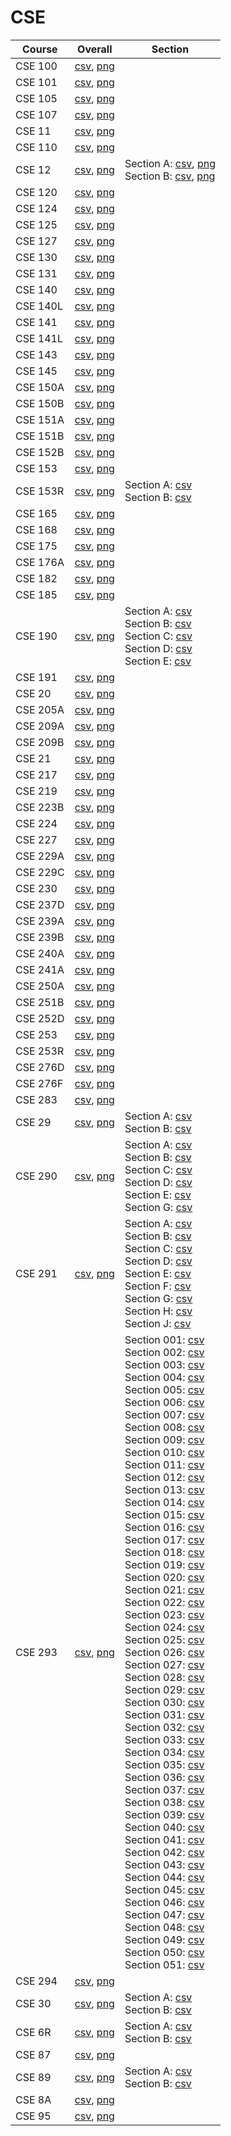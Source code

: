 # CSE

| Course | Overall | Section |
| ------ | ------- | ------- |
| CSE 100 | [csv](https://github.com/UCSD-Historical-Enrollment-Data/2025Spring/blob/main/overall/CSE%20100.csv), [png](https://raw.githubusercontent.com/UCSD-Historical-Enrollment-Data/2025Spring/main/plot_overall/CSE%20100.png) |  |
| CSE 101 | [csv](https://github.com/UCSD-Historical-Enrollment-Data/2025Spring/blob/main/overall/CSE%20101.csv), [png](https://raw.githubusercontent.com/UCSD-Historical-Enrollment-Data/2025Spring/main/plot_overall/CSE%20101.png) |  |
| CSE 105 | [csv](https://github.com/UCSD-Historical-Enrollment-Data/2025Spring/blob/main/overall/CSE%20105.csv), [png](https://raw.githubusercontent.com/UCSD-Historical-Enrollment-Data/2025Spring/main/plot_overall/CSE%20105.png) |  |
| CSE 107 | [csv](https://github.com/UCSD-Historical-Enrollment-Data/2025Spring/blob/main/overall/CSE%20107.csv), [png](https://raw.githubusercontent.com/UCSD-Historical-Enrollment-Data/2025Spring/main/plot_overall/CSE%20107.png) |  |
| CSE 11 | [csv](https://github.com/UCSD-Historical-Enrollment-Data/2025Spring/blob/main/overall/CSE%2011.csv), [png](https://raw.githubusercontent.com/UCSD-Historical-Enrollment-Data/2025Spring/main/plot_overall/CSE%2011.png) |  |
| CSE 110 | [csv](https://github.com/UCSD-Historical-Enrollment-Data/2025Spring/blob/main/overall/CSE%20110.csv), [png](https://raw.githubusercontent.com/UCSD-Historical-Enrollment-Data/2025Spring/main/plot_overall/CSE%20110.png) |  |
| CSE 12 | [csv](https://github.com/UCSD-Historical-Enrollment-Data/2025Spring/blob/main/overall/CSE%2012.csv), [png](https://raw.githubusercontent.com/UCSD-Historical-Enrollment-Data/2025Spring/main/plot_overall/CSE%2012.png) | Section A: [csv](https://github.com/UCSD-Historical-Enrollment-Data/2025Spring/blob/main/section/CSE%2012_A.csv), [png](https://raw.githubusercontent.com/UCSD-Historical-Enrollment-Data/2025Spring/main/plot_section/CSE%2012_A.png)<br>Section B: [csv](https://github.com/UCSD-Historical-Enrollment-Data/2025Spring/blob/main/section/CSE%2012_B.csv), [png](https://raw.githubusercontent.com/UCSD-Historical-Enrollment-Data/2025Spring/main/plot_section/CSE%2012_B.png) |
| CSE 120 | [csv](https://github.com/UCSD-Historical-Enrollment-Data/2025Spring/blob/main/overall/CSE%20120.csv), [png](https://raw.githubusercontent.com/UCSD-Historical-Enrollment-Data/2025Spring/main/plot_overall/CSE%20120.png) |  |
| CSE 124 | [csv](https://github.com/UCSD-Historical-Enrollment-Data/2025Spring/blob/main/overall/CSE%20124.csv), [png](https://raw.githubusercontent.com/UCSD-Historical-Enrollment-Data/2025Spring/main/plot_overall/CSE%20124.png) |  |
| CSE 125 | [csv](https://github.com/UCSD-Historical-Enrollment-Data/2025Spring/blob/main/overall/CSE%20125.csv), [png](https://raw.githubusercontent.com/UCSD-Historical-Enrollment-Data/2025Spring/main/plot_overall/CSE%20125.png) |  |
| CSE 127 | [csv](https://github.com/UCSD-Historical-Enrollment-Data/2025Spring/blob/main/overall/CSE%20127.csv), [png](https://raw.githubusercontent.com/UCSD-Historical-Enrollment-Data/2025Spring/main/plot_overall/CSE%20127.png) |  |
| CSE 130 | [csv](https://github.com/UCSD-Historical-Enrollment-Data/2025Spring/blob/main/overall/CSE%20130.csv), [png](https://raw.githubusercontent.com/UCSD-Historical-Enrollment-Data/2025Spring/main/plot_overall/CSE%20130.png) |  |
| CSE 131 | [csv](https://github.com/UCSD-Historical-Enrollment-Data/2025Spring/blob/main/overall/CSE%20131.csv), [png](https://raw.githubusercontent.com/UCSD-Historical-Enrollment-Data/2025Spring/main/plot_overall/CSE%20131.png) |  |
| CSE 140 | [csv](https://github.com/UCSD-Historical-Enrollment-Data/2025Spring/blob/main/overall/CSE%20140.csv), [png](https://raw.githubusercontent.com/UCSD-Historical-Enrollment-Data/2025Spring/main/plot_overall/CSE%20140.png) |  |
| CSE 140L | [csv](https://github.com/UCSD-Historical-Enrollment-Data/2025Spring/blob/main/overall/CSE%20140L.csv), [png](https://raw.githubusercontent.com/UCSD-Historical-Enrollment-Data/2025Spring/main/plot_overall/CSE%20140L.png) |  |
| CSE 141 | [csv](https://github.com/UCSD-Historical-Enrollment-Data/2025Spring/blob/main/overall/CSE%20141.csv), [png](https://raw.githubusercontent.com/UCSD-Historical-Enrollment-Data/2025Spring/main/plot_overall/CSE%20141.png) |  |
| CSE 141L | [csv](https://github.com/UCSD-Historical-Enrollment-Data/2025Spring/blob/main/overall/CSE%20141L.csv), [png](https://raw.githubusercontent.com/UCSD-Historical-Enrollment-Data/2025Spring/main/plot_overall/CSE%20141L.png) |  |
| CSE 143 | [csv](https://github.com/UCSD-Historical-Enrollment-Data/2025Spring/blob/main/overall/CSE%20143.csv), [png](https://raw.githubusercontent.com/UCSD-Historical-Enrollment-Data/2025Spring/main/plot_overall/CSE%20143.png) |  |
| CSE 145 | [csv](https://github.com/UCSD-Historical-Enrollment-Data/2025Spring/blob/main/overall/CSE%20145.csv), [png](https://raw.githubusercontent.com/UCSD-Historical-Enrollment-Data/2025Spring/main/plot_overall/CSE%20145.png) |  |
| CSE 150A | [csv](https://github.com/UCSD-Historical-Enrollment-Data/2025Spring/blob/main/overall/CSE%20150A.csv), [png](https://raw.githubusercontent.com/UCSD-Historical-Enrollment-Data/2025Spring/main/plot_overall/CSE%20150A.png) |  |
| CSE 150B | [csv](https://github.com/UCSD-Historical-Enrollment-Data/2025Spring/blob/main/overall/CSE%20150B.csv), [png](https://raw.githubusercontent.com/UCSD-Historical-Enrollment-Data/2025Spring/main/plot_overall/CSE%20150B.png) |  |
| CSE 151A | [csv](https://github.com/UCSD-Historical-Enrollment-Data/2025Spring/blob/main/overall/CSE%20151A.csv), [png](https://raw.githubusercontent.com/UCSD-Historical-Enrollment-Data/2025Spring/main/plot_overall/CSE%20151A.png) |  |
| CSE 151B | [csv](https://github.com/UCSD-Historical-Enrollment-Data/2025Spring/blob/main/overall/CSE%20151B.csv), [png](https://raw.githubusercontent.com/UCSD-Historical-Enrollment-Data/2025Spring/main/plot_overall/CSE%20151B.png) |  |
| CSE 152B | [csv](https://github.com/UCSD-Historical-Enrollment-Data/2025Spring/blob/main/overall/CSE%20152B.csv), [png](https://raw.githubusercontent.com/UCSD-Historical-Enrollment-Data/2025Spring/main/plot_overall/CSE%20152B.png) |  |
| CSE 153 | [csv](https://github.com/UCSD-Historical-Enrollment-Data/2025Spring/blob/main/overall/CSE%20153.csv), [png](https://raw.githubusercontent.com/UCSD-Historical-Enrollment-Data/2025Spring/main/plot_overall/CSE%20153.png) |  |
| CSE 153R | [csv](https://github.com/UCSD-Historical-Enrollment-Data/2025Spring/blob/main/overall/CSE%20153R.csv), [png](https://raw.githubusercontent.com/UCSD-Historical-Enrollment-Data/2025Spring/main/plot_overall/CSE%20153R.png) | Section A: [csv](https://github.com/UCSD-Historical-Enrollment-Data/2025Spring/blob/main/section/CSE%20153R_A.csv)<br>Section B: [csv](https://github.com/UCSD-Historical-Enrollment-Data/2025Spring/blob/main/section/CSE%20153R_B.csv) |
| CSE 165 | [csv](https://github.com/UCSD-Historical-Enrollment-Data/2025Spring/blob/main/overall/CSE%20165.csv), [png](https://raw.githubusercontent.com/UCSD-Historical-Enrollment-Data/2025Spring/main/plot_overall/CSE%20165.png) |  |
| CSE 168 | [csv](https://github.com/UCSD-Historical-Enrollment-Data/2025Spring/blob/main/overall/CSE%20168.csv), [png](https://raw.githubusercontent.com/UCSD-Historical-Enrollment-Data/2025Spring/main/plot_overall/CSE%20168.png) |  |
| CSE 175 | [csv](https://github.com/UCSD-Historical-Enrollment-Data/2025Spring/blob/main/overall/CSE%20175.csv), [png](https://raw.githubusercontent.com/UCSD-Historical-Enrollment-Data/2025Spring/main/plot_overall/CSE%20175.png) |  |
| CSE 176A | [csv](https://github.com/UCSD-Historical-Enrollment-Data/2025Spring/blob/main/overall/CSE%20176A.csv), [png](https://raw.githubusercontent.com/UCSD-Historical-Enrollment-Data/2025Spring/main/plot_overall/CSE%20176A.png) |  |
| CSE 182 | [csv](https://github.com/UCSD-Historical-Enrollment-Data/2025Spring/blob/main/overall/CSE%20182.csv), [png](https://raw.githubusercontent.com/UCSD-Historical-Enrollment-Data/2025Spring/main/plot_overall/CSE%20182.png) |  |
| CSE 185 | [csv](https://github.com/UCSD-Historical-Enrollment-Data/2025Spring/blob/main/overall/CSE%20185.csv), [png](https://raw.githubusercontent.com/UCSD-Historical-Enrollment-Data/2025Spring/main/plot_overall/CSE%20185.png) |  |
| CSE 190 | [csv](https://github.com/UCSD-Historical-Enrollment-Data/2025Spring/blob/main/overall/CSE%20190.csv), [png](https://raw.githubusercontent.com/UCSD-Historical-Enrollment-Data/2025Spring/main/plot_overall/CSE%20190.png) | Section A: [csv](https://github.com/UCSD-Historical-Enrollment-Data/2025Spring/blob/main/section/CSE%20190_A.csv)<br>Section B: [csv](https://github.com/UCSD-Historical-Enrollment-Data/2025Spring/blob/main/section/CSE%20190_B.csv)<br>Section C: [csv](https://github.com/UCSD-Historical-Enrollment-Data/2025Spring/blob/main/section/CSE%20190_C.csv)<br>Section D: [csv](https://github.com/UCSD-Historical-Enrollment-Data/2025Spring/blob/main/section/CSE%20190_D.csv)<br>Section E: [csv](https://github.com/UCSD-Historical-Enrollment-Data/2025Spring/blob/main/section/CSE%20190_E.csv) |
| CSE 191 | [csv](https://github.com/UCSD-Historical-Enrollment-Data/2025Spring/blob/main/overall/CSE%20191.csv), [png](https://raw.githubusercontent.com/UCSD-Historical-Enrollment-Data/2025Spring/main/plot_overall/CSE%20191.png) |  |
| CSE 20 | [csv](https://github.com/UCSD-Historical-Enrollment-Data/2025Spring/blob/main/overall/CSE%2020.csv), [png](https://raw.githubusercontent.com/UCSD-Historical-Enrollment-Data/2025Spring/main/plot_overall/CSE%2020.png) |  |
| CSE 205A | [csv](https://github.com/UCSD-Historical-Enrollment-Data/2025Spring/blob/main/overall/CSE%20205A.csv), [png](https://raw.githubusercontent.com/UCSD-Historical-Enrollment-Data/2025Spring/main/plot_overall/CSE%20205A.png) |  |
| CSE 209A | [csv](https://github.com/UCSD-Historical-Enrollment-Data/2025Spring/blob/main/overall/CSE%20209A.csv), [png](https://raw.githubusercontent.com/UCSD-Historical-Enrollment-Data/2025Spring/main/plot_overall/CSE%20209A.png) |  |
| CSE 209B | [csv](https://github.com/UCSD-Historical-Enrollment-Data/2025Spring/blob/main/overall/CSE%20209B.csv), [png](https://raw.githubusercontent.com/UCSD-Historical-Enrollment-Data/2025Spring/main/plot_overall/CSE%20209B.png) |  |
| CSE 21 | [csv](https://github.com/UCSD-Historical-Enrollment-Data/2025Spring/blob/main/overall/CSE%2021.csv), [png](https://raw.githubusercontent.com/UCSD-Historical-Enrollment-Data/2025Spring/main/plot_overall/CSE%2021.png) |  |
| CSE 217 | [csv](https://github.com/UCSD-Historical-Enrollment-Data/2025Spring/blob/main/overall/CSE%20217.csv), [png](https://raw.githubusercontent.com/UCSD-Historical-Enrollment-Data/2025Spring/main/plot_overall/CSE%20217.png) |  |
| CSE 219 | [csv](https://github.com/UCSD-Historical-Enrollment-Data/2025Spring/blob/main/overall/CSE%20219.csv), [png](https://raw.githubusercontent.com/UCSD-Historical-Enrollment-Data/2025Spring/main/plot_overall/CSE%20219.png) |  |
| CSE 223B | [csv](https://github.com/UCSD-Historical-Enrollment-Data/2025Spring/blob/main/overall/CSE%20223B.csv), [png](https://raw.githubusercontent.com/UCSD-Historical-Enrollment-Data/2025Spring/main/plot_overall/CSE%20223B.png) |  |
| CSE 224 | [csv](https://github.com/UCSD-Historical-Enrollment-Data/2025Spring/blob/main/overall/CSE%20224.csv), [png](https://raw.githubusercontent.com/UCSD-Historical-Enrollment-Data/2025Spring/main/plot_overall/CSE%20224.png) |  |
| CSE 227 | [csv](https://github.com/UCSD-Historical-Enrollment-Data/2025Spring/blob/main/overall/CSE%20227.csv), [png](https://raw.githubusercontent.com/UCSD-Historical-Enrollment-Data/2025Spring/main/plot_overall/CSE%20227.png) |  |
| CSE 229A | [csv](https://github.com/UCSD-Historical-Enrollment-Data/2025Spring/blob/main/overall/CSE%20229A.csv), [png](https://raw.githubusercontent.com/UCSD-Historical-Enrollment-Data/2025Spring/main/plot_overall/CSE%20229A.png) |  |
| CSE 229C | [csv](https://github.com/UCSD-Historical-Enrollment-Data/2025Spring/blob/main/overall/CSE%20229C.csv), [png](https://raw.githubusercontent.com/UCSD-Historical-Enrollment-Data/2025Spring/main/plot_overall/CSE%20229C.png) |  |
| CSE 230 | [csv](https://github.com/UCSD-Historical-Enrollment-Data/2025Spring/blob/main/overall/CSE%20230.csv), [png](https://raw.githubusercontent.com/UCSD-Historical-Enrollment-Data/2025Spring/main/plot_overall/CSE%20230.png) |  |
| CSE 237D | [csv](https://github.com/UCSD-Historical-Enrollment-Data/2025Spring/blob/main/overall/CSE%20237D.csv), [png](https://raw.githubusercontent.com/UCSD-Historical-Enrollment-Data/2025Spring/main/plot_overall/CSE%20237D.png) |  |
| CSE 239A | [csv](https://github.com/UCSD-Historical-Enrollment-Data/2025Spring/blob/main/overall/CSE%20239A.csv), [png](https://raw.githubusercontent.com/UCSD-Historical-Enrollment-Data/2025Spring/main/plot_overall/CSE%20239A.png) |  |
| CSE 239B | [csv](https://github.com/UCSD-Historical-Enrollment-Data/2025Spring/blob/main/overall/CSE%20239B.csv), [png](https://raw.githubusercontent.com/UCSD-Historical-Enrollment-Data/2025Spring/main/plot_overall/CSE%20239B.png) |  |
| CSE 240A | [csv](https://github.com/UCSD-Historical-Enrollment-Data/2025Spring/blob/main/overall/CSE%20240A.csv), [png](https://raw.githubusercontent.com/UCSD-Historical-Enrollment-Data/2025Spring/main/plot_overall/CSE%20240A.png) |  |
| CSE 241A | [csv](https://github.com/UCSD-Historical-Enrollment-Data/2025Spring/blob/main/overall/CSE%20241A.csv), [png](https://raw.githubusercontent.com/UCSD-Historical-Enrollment-Data/2025Spring/main/plot_overall/CSE%20241A.png) |  |
| CSE 250A | [csv](https://github.com/UCSD-Historical-Enrollment-Data/2025Spring/blob/main/overall/CSE%20250A.csv), [png](https://raw.githubusercontent.com/UCSD-Historical-Enrollment-Data/2025Spring/main/plot_overall/CSE%20250A.png) |  |
| CSE 251B | [csv](https://github.com/UCSD-Historical-Enrollment-Data/2025Spring/blob/main/overall/CSE%20251B.csv), [png](https://raw.githubusercontent.com/UCSD-Historical-Enrollment-Data/2025Spring/main/plot_overall/CSE%20251B.png) |  |
| CSE 252D | [csv](https://github.com/UCSD-Historical-Enrollment-Data/2025Spring/blob/main/overall/CSE%20252D.csv), [png](https://raw.githubusercontent.com/UCSD-Historical-Enrollment-Data/2025Spring/main/plot_overall/CSE%20252D.png) |  |
| CSE 253 | [csv](https://github.com/UCSD-Historical-Enrollment-Data/2025Spring/blob/main/overall/CSE%20253.csv), [png](https://raw.githubusercontent.com/UCSD-Historical-Enrollment-Data/2025Spring/main/plot_overall/CSE%20253.png) |  |
| CSE 253R | [csv](https://github.com/UCSD-Historical-Enrollment-Data/2025Spring/blob/main/overall/CSE%20253R.csv), [png](https://raw.githubusercontent.com/UCSD-Historical-Enrollment-Data/2025Spring/main/plot_overall/CSE%20253R.png) |  |
| CSE 276D | [csv](https://github.com/UCSD-Historical-Enrollment-Data/2025Spring/blob/main/overall/CSE%20276D.csv), [png](https://raw.githubusercontent.com/UCSD-Historical-Enrollment-Data/2025Spring/main/plot_overall/CSE%20276D.png) |  |
| CSE 276F | [csv](https://github.com/UCSD-Historical-Enrollment-Data/2025Spring/blob/main/overall/CSE%20276F.csv), [png](https://raw.githubusercontent.com/UCSD-Historical-Enrollment-Data/2025Spring/main/plot_overall/CSE%20276F.png) |  |
| CSE 283 | [csv](https://github.com/UCSD-Historical-Enrollment-Data/2025Spring/blob/main/overall/CSE%20283.csv), [png](https://raw.githubusercontent.com/UCSD-Historical-Enrollment-Data/2025Spring/main/plot_overall/CSE%20283.png) |  |
| CSE 29 | [csv](https://github.com/UCSD-Historical-Enrollment-Data/2025Spring/blob/main/overall/CSE%2029.csv), [png](https://raw.githubusercontent.com/UCSD-Historical-Enrollment-Data/2025Spring/main/plot_overall/CSE%2029.png) | Section A: [csv](https://github.com/UCSD-Historical-Enrollment-Data/2025Spring/blob/main/section/CSE%2029_A.csv)<br>Section B: [csv](https://github.com/UCSD-Historical-Enrollment-Data/2025Spring/blob/main/section/CSE%2029_B.csv) |
| CSE 290 | [csv](https://github.com/UCSD-Historical-Enrollment-Data/2025Spring/blob/main/overall/CSE%20290.csv), [png](https://raw.githubusercontent.com/UCSD-Historical-Enrollment-Data/2025Spring/main/plot_overall/CSE%20290.png) | Section A: [csv](https://github.com/UCSD-Historical-Enrollment-Data/2025Spring/blob/main/section/CSE%20290_A.csv)<br>Section B: [csv](https://github.com/UCSD-Historical-Enrollment-Data/2025Spring/blob/main/section/CSE%20290_B.csv)<br>Section C: [csv](https://github.com/UCSD-Historical-Enrollment-Data/2025Spring/blob/main/section/CSE%20290_C.csv)<br>Section D: [csv](https://github.com/UCSD-Historical-Enrollment-Data/2025Spring/blob/main/section/CSE%20290_D.csv)<br>Section E: [csv](https://github.com/UCSD-Historical-Enrollment-Data/2025Spring/blob/main/section/CSE%20290_E.csv)<br>Section G: [csv](https://github.com/UCSD-Historical-Enrollment-Data/2025Spring/blob/main/section/CSE%20290_G.csv) |
| CSE 291 | [csv](https://github.com/UCSD-Historical-Enrollment-Data/2025Spring/blob/main/overall/CSE%20291.csv), [png](https://raw.githubusercontent.com/UCSD-Historical-Enrollment-Data/2025Spring/main/plot_overall/CSE%20291.png) | Section A: [csv](https://github.com/UCSD-Historical-Enrollment-Data/2025Spring/blob/main/section/CSE%20291_A.csv)<br>Section B: [csv](https://github.com/UCSD-Historical-Enrollment-Data/2025Spring/blob/main/section/CSE%20291_B.csv)<br>Section C: [csv](https://github.com/UCSD-Historical-Enrollment-Data/2025Spring/blob/main/section/CSE%20291_C.csv)<br>Section D: [csv](https://github.com/UCSD-Historical-Enrollment-Data/2025Spring/blob/main/section/CSE%20291_D.csv)<br>Section E: [csv](https://github.com/UCSD-Historical-Enrollment-Data/2025Spring/blob/main/section/CSE%20291_E.csv)<br>Section F: [csv](https://github.com/UCSD-Historical-Enrollment-Data/2025Spring/blob/main/section/CSE%20291_F.csv)<br>Section G: [csv](https://github.com/UCSD-Historical-Enrollment-Data/2025Spring/blob/main/section/CSE%20291_G.csv)<br>Section H: [csv](https://github.com/UCSD-Historical-Enrollment-Data/2025Spring/blob/main/section/CSE%20291_H.csv)<br>Section J: [csv](https://github.com/UCSD-Historical-Enrollment-Data/2025Spring/blob/main/section/CSE%20291_J.csv) |
| CSE 293 | [csv](https://github.com/UCSD-Historical-Enrollment-Data/2025Spring/blob/main/overall/CSE%20293.csv), [png](https://raw.githubusercontent.com/UCSD-Historical-Enrollment-Data/2025Spring/main/plot_overall/CSE%20293.png) | Section 001: [csv](https://github.com/UCSD-Historical-Enrollment-Data/2025Spring/blob/main/section/CSE%20293_001.csv)<br>Section 002: [csv](https://github.com/UCSD-Historical-Enrollment-Data/2025Spring/blob/main/section/CSE%20293_002.csv)<br>Section 003: [csv](https://github.com/UCSD-Historical-Enrollment-Data/2025Spring/blob/main/section/CSE%20293_003.csv)<br>Section 004: [csv](https://github.com/UCSD-Historical-Enrollment-Data/2025Spring/blob/main/section/CSE%20293_004.csv)<br>Section 005: [csv](https://github.com/UCSD-Historical-Enrollment-Data/2025Spring/blob/main/section/CSE%20293_005.csv)<br>Section 006: [csv](https://github.com/UCSD-Historical-Enrollment-Data/2025Spring/blob/main/section/CSE%20293_006.csv)<br>Section 007: [csv](https://github.com/UCSD-Historical-Enrollment-Data/2025Spring/blob/main/section/CSE%20293_007.csv)<br>Section 008: [csv](https://github.com/UCSD-Historical-Enrollment-Data/2025Spring/blob/main/section/CSE%20293_008.csv)<br>Section 009: [csv](https://github.com/UCSD-Historical-Enrollment-Data/2025Spring/blob/main/section/CSE%20293_009.csv)<br>Section 010: [csv](https://github.com/UCSD-Historical-Enrollment-Data/2025Spring/blob/main/section/CSE%20293_010.csv)<br>Section 011: [csv](https://github.com/UCSD-Historical-Enrollment-Data/2025Spring/blob/main/section/CSE%20293_011.csv)<br>Section 012: [csv](https://github.com/UCSD-Historical-Enrollment-Data/2025Spring/blob/main/section/CSE%20293_012.csv)<br>Section 013: [csv](https://github.com/UCSD-Historical-Enrollment-Data/2025Spring/blob/main/section/CSE%20293_013.csv)<br>Section 014: [csv](https://github.com/UCSD-Historical-Enrollment-Data/2025Spring/blob/main/section/CSE%20293_014.csv)<br>Section 015: [csv](https://github.com/UCSD-Historical-Enrollment-Data/2025Spring/blob/main/section/CSE%20293_015.csv)<br>Section 016: [csv](https://github.com/UCSD-Historical-Enrollment-Data/2025Spring/blob/main/section/CSE%20293_016.csv)<br>Section 017: [csv](https://github.com/UCSD-Historical-Enrollment-Data/2025Spring/blob/main/section/CSE%20293_017.csv)<br>Section 018: [csv](https://github.com/UCSD-Historical-Enrollment-Data/2025Spring/blob/main/section/CSE%20293_018.csv)<br>Section 019: [csv](https://github.com/UCSD-Historical-Enrollment-Data/2025Spring/blob/main/section/CSE%20293_019.csv)<br>Section 020: [csv](https://github.com/UCSD-Historical-Enrollment-Data/2025Spring/blob/main/section/CSE%20293_020.csv)<br>Section 021: [csv](https://github.com/UCSD-Historical-Enrollment-Data/2025Spring/blob/main/section/CSE%20293_021.csv)<br>Section 022: [csv](https://github.com/UCSD-Historical-Enrollment-Data/2025Spring/blob/main/section/CSE%20293_022.csv)<br>Section 023: [csv](https://github.com/UCSD-Historical-Enrollment-Data/2025Spring/blob/main/section/CSE%20293_023.csv)<br>Section 024: [csv](https://github.com/UCSD-Historical-Enrollment-Data/2025Spring/blob/main/section/CSE%20293_024.csv)<br>Section 025: [csv](https://github.com/UCSD-Historical-Enrollment-Data/2025Spring/blob/main/section/CSE%20293_025.csv)<br>Section 026: [csv](https://github.com/UCSD-Historical-Enrollment-Data/2025Spring/blob/main/section/CSE%20293_026.csv)<br>Section 027: [csv](https://github.com/UCSD-Historical-Enrollment-Data/2025Spring/blob/main/section/CSE%20293_027.csv)<br>Section 028: [csv](https://github.com/UCSD-Historical-Enrollment-Data/2025Spring/blob/main/section/CSE%20293_028.csv)<br>Section 029: [csv](https://github.com/UCSD-Historical-Enrollment-Data/2025Spring/blob/main/section/CSE%20293_029.csv)<br>Section 030: [csv](https://github.com/UCSD-Historical-Enrollment-Data/2025Spring/blob/main/section/CSE%20293_030.csv)<br>Section 031: [csv](https://github.com/UCSD-Historical-Enrollment-Data/2025Spring/blob/main/section/CSE%20293_031.csv)<br>Section 032: [csv](https://github.com/UCSD-Historical-Enrollment-Data/2025Spring/blob/main/section/CSE%20293_032.csv)<br>Section 033: [csv](https://github.com/UCSD-Historical-Enrollment-Data/2025Spring/blob/main/section/CSE%20293_033.csv)<br>Section 034: [csv](https://github.com/UCSD-Historical-Enrollment-Data/2025Spring/blob/main/section/CSE%20293_034.csv)<br>Section 035: [csv](https://github.com/UCSD-Historical-Enrollment-Data/2025Spring/blob/main/section/CSE%20293_035.csv)<br>Section 036: [csv](https://github.com/UCSD-Historical-Enrollment-Data/2025Spring/blob/main/section/CSE%20293_036.csv)<br>Section 037: [csv](https://github.com/UCSD-Historical-Enrollment-Data/2025Spring/blob/main/section/CSE%20293_037.csv)<br>Section 038: [csv](https://github.com/UCSD-Historical-Enrollment-Data/2025Spring/blob/main/section/CSE%20293_038.csv)<br>Section 039: [csv](https://github.com/UCSD-Historical-Enrollment-Data/2025Spring/blob/main/section/CSE%20293_039.csv)<br>Section 040: [csv](https://github.com/UCSD-Historical-Enrollment-Data/2025Spring/blob/main/section/CSE%20293_040.csv)<br>Section 041: [csv](https://github.com/UCSD-Historical-Enrollment-Data/2025Spring/blob/main/section/CSE%20293_041.csv)<br>Section 042: [csv](https://github.com/UCSD-Historical-Enrollment-Data/2025Spring/blob/main/section/CSE%20293_042.csv)<br>Section 043: [csv](https://github.com/UCSD-Historical-Enrollment-Data/2025Spring/blob/main/section/CSE%20293_043.csv)<br>Section 044: [csv](https://github.com/UCSD-Historical-Enrollment-Data/2025Spring/blob/main/section/CSE%20293_044.csv)<br>Section 045: [csv](https://github.com/UCSD-Historical-Enrollment-Data/2025Spring/blob/main/section/CSE%20293_045.csv)<br>Section 046: [csv](https://github.com/UCSD-Historical-Enrollment-Data/2025Spring/blob/main/section/CSE%20293_046.csv)<br>Section 047: [csv](https://github.com/UCSD-Historical-Enrollment-Data/2025Spring/blob/main/section/CSE%20293_047.csv)<br>Section 048: [csv](https://github.com/UCSD-Historical-Enrollment-Data/2025Spring/blob/main/section/CSE%20293_048.csv)<br>Section 049: [csv](https://github.com/UCSD-Historical-Enrollment-Data/2025Spring/blob/main/section/CSE%20293_049.csv)<br>Section 050: [csv](https://github.com/UCSD-Historical-Enrollment-Data/2025Spring/blob/main/section/CSE%20293_050.csv)<br>Section 051: [csv](https://github.com/UCSD-Historical-Enrollment-Data/2025Spring/blob/main/section/CSE%20293_051.csv) |
| CSE 294 | [csv](https://github.com/UCSD-Historical-Enrollment-Data/2025Spring/blob/main/overall/CSE%20294.csv), [png](https://raw.githubusercontent.com/UCSD-Historical-Enrollment-Data/2025Spring/main/plot_overall/CSE%20294.png) |  |
| CSE 30 | [csv](https://github.com/UCSD-Historical-Enrollment-Data/2025Spring/blob/main/overall/CSE%2030.csv), [png](https://raw.githubusercontent.com/UCSD-Historical-Enrollment-Data/2025Spring/main/plot_overall/CSE%2030.png) | Section A: [csv](https://github.com/UCSD-Historical-Enrollment-Data/2025Spring/blob/main/section/CSE%2030_A.csv)<br>Section B: [csv](https://github.com/UCSD-Historical-Enrollment-Data/2025Spring/blob/main/section/CSE%2030_B.csv) |
| CSE 6R | [csv](https://github.com/UCSD-Historical-Enrollment-Data/2025Spring/blob/main/overall/CSE%206R.csv), [png](https://raw.githubusercontent.com/UCSD-Historical-Enrollment-Data/2025Spring/main/plot_overall/CSE%206R.png) | Section A: [csv](https://github.com/UCSD-Historical-Enrollment-Data/2025Spring/blob/main/section/CSE%206R_A.csv)<br>Section B: [csv](https://github.com/UCSD-Historical-Enrollment-Data/2025Spring/blob/main/section/CSE%206R_B.csv) |
| CSE 87 | [csv](https://github.com/UCSD-Historical-Enrollment-Data/2025Spring/blob/main/overall/CSE%2087.csv), [png](https://raw.githubusercontent.com/UCSD-Historical-Enrollment-Data/2025Spring/main/plot_overall/CSE%2087.png) |  |
| CSE 89 | [csv](https://github.com/UCSD-Historical-Enrollment-Data/2025Spring/blob/main/overall/CSE%2089.csv), [png](https://raw.githubusercontent.com/UCSD-Historical-Enrollment-Data/2025Spring/main/plot_overall/CSE%2089.png) | Section A: [csv](https://github.com/UCSD-Historical-Enrollment-Data/2025Spring/blob/main/section/CSE%2089_A.csv)<br>Section B: [csv](https://github.com/UCSD-Historical-Enrollment-Data/2025Spring/blob/main/section/CSE%2089_B.csv) |
| CSE 8A | [csv](https://github.com/UCSD-Historical-Enrollment-Data/2025Spring/blob/main/overall/CSE%208A.csv), [png](https://raw.githubusercontent.com/UCSD-Historical-Enrollment-Data/2025Spring/main/plot_overall/CSE%208A.png) |  |
| CSE 95 | [csv](https://github.com/UCSD-Historical-Enrollment-Data/2025Spring/blob/main/overall/CSE%2095.csv), [png](https://raw.githubusercontent.com/UCSD-Historical-Enrollment-Data/2025Spring/main/plot_overall/CSE%2095.png) |  |
